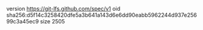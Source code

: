 version https://git-lfs.github.com/spec/v1
oid sha256:d5f14c3258420dfe5a3b641a143d6e6dd90eabb5962244d937e25699c3a45ec9
size 2505
